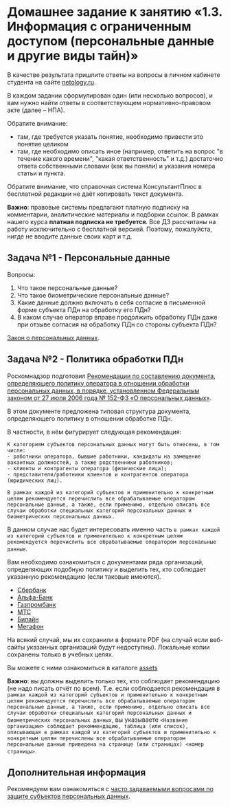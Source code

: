 # Домашнее задание к занятию «1.3. Информация с ограниченным доступом (персональные данные и другие виды тайн)»

В качестве результата пришлите ответы на вопросы в личном кабинете студента на сайте [netology.ru](https://netology.ru).

В каждом задании сформулирован один (или несколько вопросов), и вам нужно найти ответы в соответствующем нормативно-правовом акте (далее – НПА).

Обратите внимание:
* там, где требуется указать понятие, необходимо привести это понятие целиком 
* там, где необходимо описать иное (например, ответить на вопрос "в течение какого времени", "какая ответственность" и т.д.) достаточно ответа собственными словами (как вы поняли) и указания номера статьи и пункта.

Обратите внимание, что справочная система КонсультантПлюс в бесплатной редакции не даёт копировать текст документа.

**Важно**: правовые системы предлагают платную подписку на комментарии, аналитические материалы и подборки ссылок. В рамках нашего курса **платная подписка не требуется**. Все ДЗ рассчитаны на работу исключительно с бесплатной версией. Поэтому, пожалуйста, нигде не вводите данные своих карт и т.д.

## Задача №1 - Персональные данные

Вопросы:
1. Что такое персональные данные?
1. Что такое биометрические персональные данные?
1. Какие данные должно включать в себя согласие в письменной форме субъекта ПДн на обработку его ПДн?
1. В каком случае оператор вправе продолжить обработку ПДн даже при отзыве согласия на обработку ПДн со стороны субъекта ПДн?

[Закон о персональных данных](https://base.garant.ru/12148567/).

## Задача №2 - Политика обработки ПДн

Роскомнадзор подготовил [Рекомендации по составлению документа, определяющего политику оператора в отношении обработки персональных данных, в порядке, установленном Федеральным законом от 27 июля 2006 года № 152-ФЗ «О персональных данных»](https://rkn.gov.ru/personal-data/p908/).

В этом документе предложена типовая структура документа, определяющего политику в отношении обработке ПДн. 

В частности, в нём фигурирует следующая рекомендация: 
```
К категориям субъектов персональных данных могут быть отнесены, в том числе:
- работники оператора, бывшие работники, кандидаты на замещение вакантных должностей, а также родственники работников;
- клиенты и контрагенты оператора (физические лица);
- представители/работники клиентов и контрагентов оператора (юридических лиц).
    
В рамках каждой из категорий субъектов и применительно к конкретным целям рекомендуется перечислить все обрабатываемые оператором персональные данные, а также, если применимо, отдельно описать все случаи обработки специальных категорий персональных данных и биометрических персональных данных.
```

В данном случае нас будет интересовать именно часть `в рамках каждой из категорий субъектов и применительно к конкретным целям рекомендуется перечислить все обрабатываемые оператором персональные данные`.

Вам необходимо ознакомиться с документами ряда организаций, определяющих подобную политику и выделить тех, кто соблюдает указанную рекомендацию (если таковые имеются).
* [Сбербанк](https://www.sberbank.ru/ru/pol_pd)
* [Альфа-Банк](https://alfabank.ru/about/personal_politics/)
* [Газпромбанк](https://www.gazprombank.ru/security/#basic-2955731)
* [МТС](https://moskva.mts.ru/about/investoram-i-akcioneram/korporativnoe-upravlenie/dokumenti-pao-mts)
* [Билайн](https://moskva.beeline.ru/about/about-beeline/disclosure/documents/)
* [Мегафон](https://moscow.megafon.ru/help/info/blanks_docs/obrabotka_pers_dan/)

На всякий случай, мы их сохранили в формате PDF (на случай если веб-сайты указанных организаций будут недоступны). Локальные копии сохранены только в учебных целях.

Вы можете с ними ознакомиться в каталоге [assets](assets)

**Важно**: вы должны выделить только тех, кто соблюдает рекомендацию (не надо писать отчёт по всем). Т.е. если соблюдается рекомендация `В рамках каждой из категорий субъектов и применительно к конкретным целям рекомендуется перечислить все обрабатываемые оператором персональные данные, а также, если применимо, отдельно описать все случаи обработки специальных категорий персональных данных и биометрических персональных данных`, вы указываете `<Название организации> соблюдает рекоммендацию, таблица (или список), описывающая в рамках каждой из категорий субъектов и применительно к конкретным целям перечислены все обрабатываемые оператором персональные данные приведена на странице (или страницах) <номер страницы>`.

## Дополнительная информация

Рекомендуем вам ознакомиться с [часто задаваемыми вопросами по защите субъектов персональных данных](https://rkn.gov.ru/treatments/p459/p468/).

